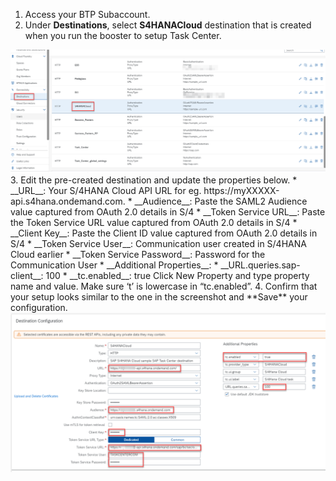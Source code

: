 1. Access your BTP Subaccount.
2. Under **Destinations**, select **S4HANACloud** destination that is created when you run the booster to setup Task Center.
<img alt="destinationsetup31" src="31.png"/>
3. Edit the pre-created destination and update the properties below.
   * __URL__: Your S/4HANA Cloud API URL for eg. https://myXXXXX-api.s4hana.ondemand.com.
   * __Audience__: Paste the SAML2 Audience value captured from OAuth 2.0 details in S/4
   * __Token Service URL__: Paste the Token Service URL value captured from OAuth 2.0 details in S/4
   * __Client Key__: Paste the Client ID value captured from OAuth 2.0 details in S/4
   * __Token Service User__: Communication user created in S/4HANA Cloud earlier
   * __Token Service Password__: Password for the Communication User
   * __Additional Properties__:
     * __URL.queries.sap-client__: 100
     * __tc.enabled__: true  Click New Property and type property name and value.  Make sure ‘t’ is lowercase in “tc.enabled”.
4. Confirm that your setup looks similar to the one in the screenshot and **Save** your configuration.
<img alt="destinationsetup32" src="32.png"/>
